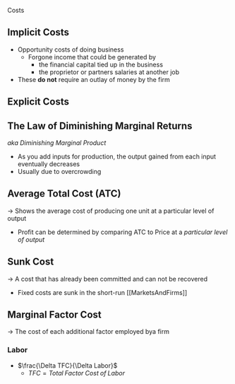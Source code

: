 Costs

## Implicit Costs
- Opportunity costs of doing business
    - Forgone income that could be generated by
        - the financial capital tied up in the business
        - the proprietor or partners salaries at another job
- These **do not** require an outlay of money by the firm

## Explicit Costs


## The Law of Diminishing Marginal Returns
*aka Diminishing Marginal Product*
- As you add inputs for production, the output gained from each input eventually decreases
- Usually due to overcrowding

## Average Total Cost (ATC)
$\rightarrow$ Shows the average cost of producing one unit at a particular level of output
- Profit can be determined by comparing ATC to Price at a *particular level of output*

## Sunk Cost
$\rightarrow$  A cost that has already been committed and can not be recovered
- Fixed costs are sunk in the short-run [[MarketsAndFirms]]

## Marginal Factor Cost
$\rightarrow$ The cost of each additional factor employed bya firm
### Labor
- $\frac{\Delta TFC}{\Delta Labor}$
	- $TFC=Total \; Factor \; Cost \; of \; Labor$